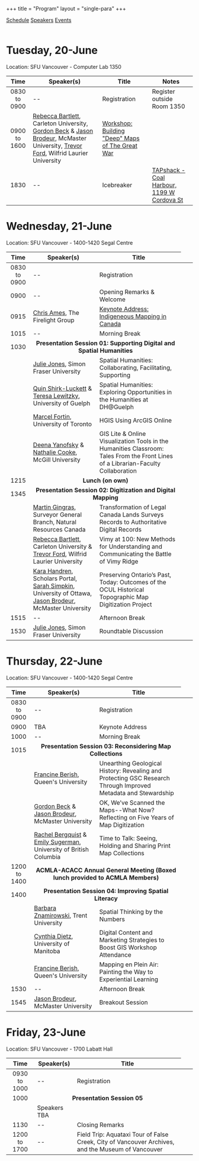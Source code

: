 +++
title = "Program"
layout = "single-para"
+++

<div class="program expanded button-group">
  <a href="../schedule" class="button active">Schedule</a>
  <a href="../speakers" class="button">Speakers</a>
  <a href="../events" class="button">Events</a>
</div>
<br />

# Tuesday, 20-June
Location: SFU Vancouver - Computer Lab 1350

|Time      | Speaker(s) | Title | Notes |
|:------------:| -----------| -----------|-----------|
|0830 to 0900|--|Registration|Register outside Room 1350|
|0900 to 1600|[Rebecca Bartlett](../speakers#Bartlett), Carleton University, [Gordon Beck](../speakers#Beck) & [Jason Brodeur](../speakers#Brodeur), McMaster University, [Trevor Ford](../speakers#Ford), Wilfrid Laurier University |[Workshop: Building "Deep" Maps of The Great War](../abstracts#work1)||
|1830|--|Icebreaker|[TAPshack - Coal Harbour, 1199 W Cordova St](http://tapshack.ca/menu.html)|

# Wednesday, 21-June
Location: SFU Vancouver - 1400-1420 Segal Centre 

|Time      | Speaker(s) | Title |
|:------------:|-----------|-----------|
|0830 to 0900|--|Registration|
|0900|--|Opening Remarks & Welcome|
|0915|[Chris Ames](../speakers#Ames), The Firelight Group|[Keynote Address: Indigeneous Mapping in Canada](../abstracts#keynote1)|
|1015|--|Morning Break|
|1030<td colspan="2" align="center">**Presentation Session 01: Supporting Digital and Spatial Humanities**</td>
||[Julie Jones](../speakers#Jones), Simon Fraser University|Spatial Humanities: Collaborating, Facilitating, Supporting|
||[Quin Shirk-Luckett](../speakers#Shirk-Luckett) & [Teresa Lewitzky](../speakers#Lewitzky), University of Guelph|Spatial Humanities: Exploring Opportunities in the Humanities at DH@Guelph|
||[Marcel Fortin](../speakers#Fortin), University of Toronto|HGIS Using ArcGIS Online|
||[Deena Yanofsky](../speakers#Yanofsky) & [Nathalie Cooke](../speakers#Cooke), McGill University|GIS Lite & Online Visualization Tools in the Humanities Classroom: Tales From the Front Lines of a Librarian-Faculty Collaboration|
|1215<td colspan="2" align="center">**Lunch (on own)**</td>
|1345<td colspan="2" align="center">**Presentation Session 02: Digitization and Digital Mapping**</td>
||[Martin Gingras]((../speakers#Gingras)), Surveyor General Branch, Natural Resources Canada|Transformation of Legal Canada Lands Surveys Records to Authoritative Digital Records|
||[Rebecca Bartlett](../speakers#Bartlett), Carleton University & [Trevor Ford](../speakers#Ford), Wilfrid Laurier University|Vimy at 100: New Methods for Understanding and Communicating the Battle of Vimy Ridge|
||[Kara Handren](../speakers#Handren), Scholars Portal, [Sarah Simpkin](../speakers#Simpkin), University of Ottawa, [Jason Brodeur](../speakers#Brodeur), McMaster University|Preserving Ontario’s Past, Today: Outcomes of the OCUL Historical Topographic Map Digitization Project|
|1515|--|Afternoon Break|
|1530|[Julie Jones](../speakers#Jones), Simon Fraser University|Roundtable Discussion|

# Thursday, 22-June
Location: SFU Vancouver - 1400-1420 Segal Centre

|Time      | Speaker(s) | Title |
|:-----------:|-----------|-----------|
|0830 to 0900|--|Registration|
|0900|TBA|Keynote Address|
|1000|--|Morning Break|
|1015<td colspan="2" align="center">**Presentation Session 03: Reconsidering Map Collections**</td>
||[Francine Berish](../speakers#Berish), Queen's University|Unearthing Geological History: Revealing and Protecting GSC Research Through Improved Metadata and Stewardship|
||[Gordon Beck](../speakers#Beck) & [Jason Brodeur](../speakers#Brodeur), McMaster University|OK, We’ve Scanned the Maps--What Now? Reflecting on Five Years of Map Digitization|
||[Rachel Bergquist](../speakers#Bergquist) & [Emily Sugerman](../speakers#Sugerman), University of British Columbia|Time to Talk: Seeing, Holding and Sharing Print Map Collections|
|1200 to 1400<td colspan="2" align="center">**ACMLA-ACACC Annual General Meeting (Boxed lunch provided to ACMLA Members)**</td>
|1400<td colspan="2" align="center">**Presentation Session 04: Improving Spatial Literacy**</td>
||[Barbara Znamirowski](../speakers#Znamirowski), Trent University|Spatial Thinking by the Numbers|
||[Cynthia Dietz](../speakers#Dietz), University of Manitoba|Digital Content and Marketing Strategies to Boost GIS Workshop Attendance|
||[Francine Berish](../speakers#Berish), Queen's University|Mapping en Plein Air: Painting the Way to Experiential Learning|
|1530|--|Afternoon Break|
|1545|[Jason Brodeur](../speakers#Brodeur), McMaster University|Breakout Session|

# Friday, 23-June
Location: SFU Vancouver - 1700 Labatt Hall

|Time      | Speaker(s) | Title |
|:------------:|-----------|-----------|
|0930 to 1000|--|Registration|
|1000<td colspan="2" align="center">**Presentation Session 05**</td>
||Speakers TBA||
|1130|--|Closing Remarks|
|1200 to 1700|--|Field Trip: Aquataxi Tour of False Creek, City of Vancouver Archives, and the Museum of Vancouver|

